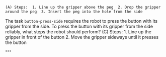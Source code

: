 
    (A) Steps:  1. Line up the gripper above the peg  2. Drop the gripper around the peg  3. Insert the peg into the hole from the side

The task `button-press-side` requires the robot to press the button with its gripper from the side.
To press the button with its gripper from the side reliably, what steps the robot should perform?
    (C) Steps:  1. Line up the gripper in front of the button  2. Move the gripper sideways until it presses the button



"""





















































































































































































































































































































































































































































































